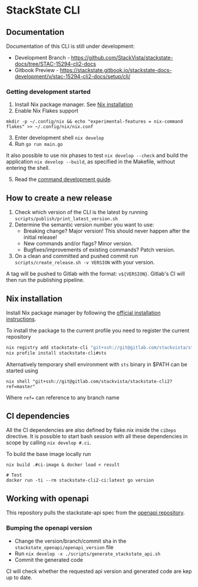 # StackState CLI 

## Documentation

Documentation of this CLI is still under development:

 * Development Branch - https://github.com/StackVista/stackstate-docs/tree/STAC-15294-cli2-docs
 * Gitbook Preview - https://stackstate.gitbook.io/stackstate-docs-development/v/stac-15294-cli2-docs/setup/cli/

### Getting development started

1. Install Nix package manager. See [Nix installation](#nix-installation)
2. Enable Nix Flakes support
```
mkdir -p ~/.config/nix && echo "experimental-features = nix-command flakes" >> ~/.config/nix/nix.conf
```
3. Enter development shell `nix develop`
4. Run `go run main.go`

It also possible to use nix phases to test `nix develop --check` and build the application `nix develop --build`, as specified in the Makefile, without entering the shell.

5. Read the [command development guide](CMD_DEVELOPMENT.md).

## How to create a new release

 1. Check which version of the CLI is the latest by running `scripts/publish/print_latest_version.sh`
 2. Determine the semantic version number you want to use:
    - Breaking change? Major version! This should never happen after the initial release!
    - New commands and/or flags? Minor version.
    - Bugfixes/improvements of existing commands? Patch version.
 3. On a clean and committed and pushed commit run `scripts/create_release.sh -v VERSION` with your version.

 A tag will be pushed to Gitlab with the format: `v${VERSION}`. Gitlab's CI will then run the publishing pipeline.

## Nix installation

Install Nix package manager by following the [official installation instructions](https://nixos.org/download.html).

To install the package to the current profile you need to register the current repository

```sh
nix registry add stackstate-cli "git+ssh://git@gitlab.com/stackvista/stackstate-cli2"
nix profile install stackstate-cli#sts
```

Alternatively temporary shell environment with `sts` binary in $PATH can be started using

```
nix shell "git+ssh://git@gitlab.com/stackvista/stackstate-cli2?ref=master"
```

Where `ref=` can reference to any branch name

## CI dependencies

All the CI dependencies are also defined by flake.nix inside the `ciDeps` directive. It is possible to start bash session with all these dependencies in scope by calling `nix develop #.ci`.

To build the base image locally run

```
nix build .#ci-image & docker load < result

# Test
docker run -ti --rm stackstate-cli2-ci:latest go version
```

## Working with openapi

This repository pulls the stackstate-api spec from the [openapi repository](https://gitlab.com/stackvista/platform/stackstate-openapi).

### Bumping the openapi version
- Change the version/branch/commit sha in the `stackstate_openapi/openapi_version` file
- Run `nix develop -x ./scripts/generate_stackstate_api.sh`
- Commit the generated code

CI will check whether the requested api version and generated code are kep up to date.
